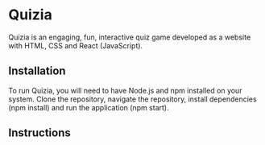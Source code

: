 # Quizia
Quizia is an engaging, fun, interactive quiz game developed as a website with HTML, CSS and React (JavaScript).

## Installation
To run Quizia, you will need to have Node.js and npm installed on your system. Clone the repository, navigate the repository, install dependencies (npm install) and run the application (npm start).

## Instructions
